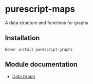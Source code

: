 # purescript-maps

A data structure and functions for graphs

## Installation

```
bower install purescript-graphs
```

## Module documentation

- [Data.Graph](docs/Data/Graph.md)

